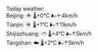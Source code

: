 Today weather:  
Beijing: ☀️   🌡️+0°C 🌬️←4km/h  
Tianjin: ☀️   🌡️+1°C 🌬️↑11km/h  
Shijiazhuang: ⛅️  🌡️+4°C 🌬️↑5km/h  
Tangshan: ☁️   🌡️+2°C 🌬️↑5km/h  
